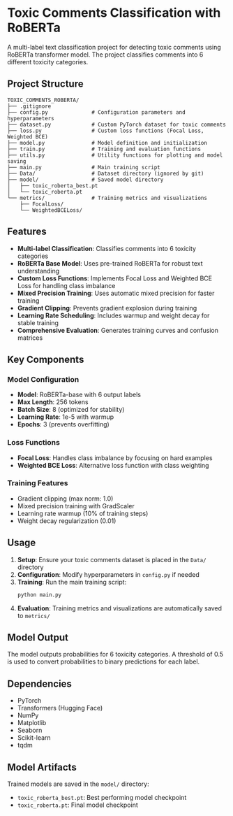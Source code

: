 # Toxic Comments Classification with RoBERTa

A multi-label text classification project for detecting toxic comments using RoBERTa transformer model. The project classifies comments into 6 different toxicity categories.

## Project Structure

```
TOXIC_COMMENTS_ROBERTA/
├── .gitignore
├── config.py              # Configuration parameters and hyperparameters
├── dataset.py             # Custom PyTorch dataset for toxic comments
├── loss.py                # Custom loss functions (Focal Loss, Weighted BCE)
├── model.py               # Model definition and initialization
├── train.py               # Training and evaluation functions
├── utils.py               # Utility functions for plotting and model saving
├── main.py                # Main training script
├── Data/                  # Dataset directory (ignored by git)
├── model/                 # Saved model directory
│   ├── toxic_roberta_best.pt
│   └── toxic_roberta.pt
└── metrics/               # Training metrics and visualizations
    ├── FocalLoss/
    └── WeightedBCELoss/
```

## Features

- **Multi-label Classification**: Classifies comments into 6 toxicity categories
- **RoBERTa Base Model**: Uses pre-trained RoBERTa for robust text understanding
- **Custom Loss Functions**: Implements Focal Loss and Weighted BCE Loss for handling class imbalance
- **Mixed Precision Training**: Uses automatic mixed precision for faster training
- **Gradient Clipping**: Prevents gradient explosion during training
- **Learning Rate Scheduling**: Includes warmup and weight decay for stable training
- **Comprehensive Evaluation**: Generates training curves and confusion matrices

## Key Components

### Model Configuration
- **Model**: RoBERTa-base with 6 output labels
- **Max Length**: 256 tokens
- **Batch Size**: 8 (optimized for stability)
- **Learning Rate**: 1e-5 with warmup
- **Epochs**: 3 (prevents overfitting)

### Loss Functions
- **Focal Loss**: Handles class imbalance by focusing on hard examples
- **Weighted BCE Loss**: Alternative loss function with class weighting

### Training Features
- Gradient clipping (max norm: 1.0)
- Mixed precision training with GradScaler
- Learning rate warmup (10% of training steps)
- Weight decay regularization (0.01)

## Usage

1. **Setup**: Ensure your toxic comments dataset is placed in the `Data/` directory
2. **Configuration**: Modify hyperparameters in `config.py` if needed
3. **Training**: Run the main training script:
   ```bash
   python main.py
   ```
4. **Evaluation**: Training metrics and visualizations are automatically saved to `metrics/`

## Model Output

The model outputs probabilities for 6 toxicity categories. A threshold of 0.5 is used to convert probabilities to binary predictions for each label.

## Dependencies

- PyTorch
- Transformers (Hugging Face)
- NumPy
- Matplotlib
- Seaborn
- Scikit-learn
- tqdm

## Model Artifacts

Trained models are saved in the `model/` directory:
- `toxic_roberta_best.pt`: Best performing model checkpoint
- `toxic_roberta.pt`: Final model checkpoint